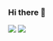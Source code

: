 ### Hi there 👋    
[![](https://img.shields.io/badge/this%20is-shahriar%20shanto-orange?style=for-the-badge)](https://shanto.keybase.pub)
![](https://i.imgur.com/Y0x4sL5.png)

